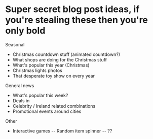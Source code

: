 # Super secret blog post ideas, if you're stealing these then you're only bold

Seasonal
- Christmas countdown stuff (animated countdown?)
- What shops are doing for the Christmas stuff
- What's popular this year (Christmas)
- Christmas lights photos
- That desperate toy show on every year


General news
- What's popular this week?
- Deals in <category x>
- Celebrity / Ireland related combinations
- Promotional events around cities

Other
- Interactive games
-- Random item spinner
-- ??
